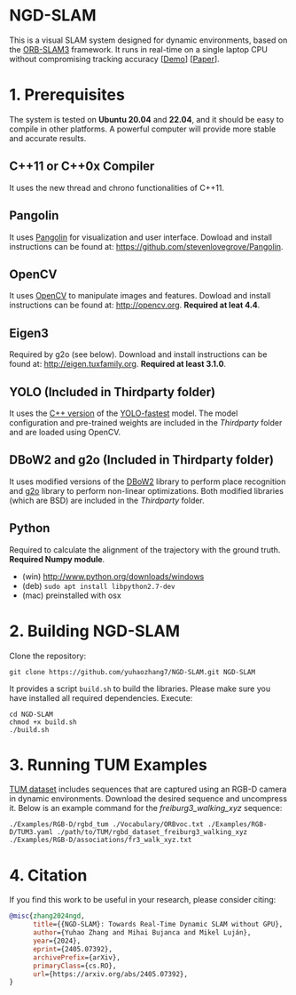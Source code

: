 # NGD-SLAM

This is a visual SLAM system designed for dynamic environments, based on the [ORB-SLAM3](https://github.com/UZ-SLAMLab/ORB_SLAM3) framework. It runs in real-time on a single laptop CPU without compromising tracking accuracy [[Demo](https://www.bilibili.com/video/BV1XKT5eaEsT/)] [[Paper](https://arxiv.org/abs/2405.07392)].


# 1. Prerequisites
The system is tested on **Ubuntu 20.04** and **22.04**, and it should be easy to compile in other platforms. A powerful computer will provide more stable and accurate results.

## C++11 or C++0x Compiler
It uses the new thread and chrono functionalities of C++11.

## Pangolin
It uses [Pangolin](https://github.com/stevenlovegrove/Pangolin) for visualization and user interface. Dowload and install instructions can be found at: https://github.com/stevenlovegrove/Pangolin.

## OpenCV
It uses [OpenCV](http://opencv.org) to manipulate images and features. Dowload and install instructions can be found at: http://opencv.org. **Required at leat 4.4**.

## Eigen3
Required by g2o (see below). Download and install instructions can be found at: http://eigen.tuxfamily.org. **Required at least 3.1.0**.

## YOLO (Included in Thirdparty folder)
It uses the [C++ version](https://github.com/hpc203/yolov34-cpp-opencv-dnn) of the [YOLO-fastest](https://github.com/dog-qiuqiu/Yolo-Fastest.git) model. The model configuration and pre-trained weights are included in the *Thirdparty* folder and are loaded using OpenCV.

## DBoW2 and g2o (Included in Thirdparty folder)
It uses modified versions of the [DBoW2](https://github.com/dorian3d/DBoW2) library to perform place recognition and [g2o](https://github.com/RainerKuemmerle/g2o) library to perform non-linear optimizations. Both modified libraries (which are BSD) are included in the *Thirdparty* folder.

## Python
Required to calculate the alignment of the trajectory with the ground truth. **Required Numpy module**.

* (win) http://www.python.org/downloads/windows
* (deb) `sudo apt install libpython2.7-dev`
* (mac) preinstalled with osx

# 2. Building NGD-SLAM
Clone the repository:
```
git clone https://github.com/yuhaozhang7/NGD-SLAM.git NGD-SLAM
```

It provides a script `build.sh` to build the libraries. Please make sure you have installed all required dependencies. Execute:
```
cd NGD-SLAM
chmod +x build.sh
./build.sh
```

# 3. Running TUM Examples
[TUM dataset](https://cvg.cit.tum.de/data/datasets/rgbd-dataset/download) includes sequences that are captured using an RGB-D camera in dynamic environments. Download the desired sequence and uncompress it. Below is an example command for the *freiburg3_walking_xyz* sequence:
```
./Examples/RGB-D/rgbd_tum ./Vocabulary/ORBvoc.txt ./Examples/RGB-D/TUM3.yaml ./path/to/TUM/rgbd_dataset_freiburg3_walking_xyz ./Examples/RGB-D/associations/fr3_walk_xyz.txt
```

# 4. Citation
If you find this work to be useful in your research, please consider citing:
```bibtex
@misc{zhang2024ngd,
      title={{NGD-SLAM}: Towards Real-Time Dynamic SLAM without GPU}, 
      author={Yuhao Zhang and Mihai Bujanca and Mikel Luján},
      year={2024},
      eprint={2405.07392},
      archivePrefix={arXiv},
      primaryClass={cs.RO},
      url={https://arxiv.org/abs/2405.07392}, 
}
```
